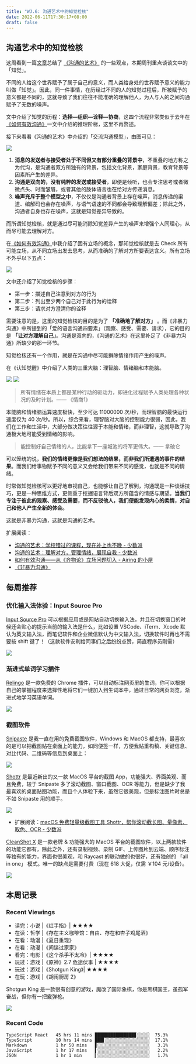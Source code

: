 ```yaml
---
title: "WJ.6: 沟通艺术中的知觉检核"
date: 2022-06-11T17:30:17+08:00
draft: false
---
```


## 沟通艺术中的知觉检核

这周看到一篇[文章](https://sspai.com/post/73626)总结了 [《沟通的艺术》](https://book.douban.com/subject/27117578/) 的一些观点，本期周刊重点谈谈文中的「知觉」。

不同的人给这个世界赋予了属于自己的意义，而人类给身处的世界赋予意义的能力叫做「知觉」。因此，同一件事情，在历经过不同的人的知觉过程后，所被赋予的意义都是不同的，这就导致了我们往往不能准确的理解他人，为人与人的之间沟通赋予了无数的噪声。

文中介绍了知觉的历程：**选择—组织—诠释—协商**，这四个流程非常类似于去年在[《如何有效沟通》](https://me.ursb.me/archives/265.html)一文中介绍的推理阶梯，这里不再赘述。

接下来看看《沟通的艺术》中介绍的「交流沟通模型」，由图可见：

![](https://airing.ursb.me/image/blog/20220611171302.png)

1. **消息的发送者与接受者处于不同但又有部分重叠的背景中**，不重叠的地方称之为代沟，是沟通者双方所独有的背景，包括文化背景，家庭背景，教育背景等因素所产生的差异。
2. **沟通是双向的，没有纯粹的发送或接受者**，即便是倾听，也会专注思考或者微微点头、时而皱眉，或者其他的肢体语言也在给对方传递消息。
3. **噪声充斥于整个模型之中**，不仅仅是沟通者背景上存在噪声，消息传递的渠道、编解码也会存在噪声，与语气语速的不同都会导致理解偏差；除此之外，沟通者自身也存在噪声，这就是知觉差异导致的。

而所谓知觉检核，就是通过尽可能消除知觉差异产生的噪声来增强个人同理心，从而尽可能去理解对方。

在[《如何有效沟通》](https://me.ursb.me/archives/265.html)中我介绍了固有立场的概念，那知觉检核就是去 Check 所有可能立场，从不同立场出发去思考，从而准确的了解对方所要表达含义。所有立场不外乎以下五点：

![](https://airing.ursb.me/image/blog/20220611170513.png)

文中还介绍了知觉检核的步骤：

- 第一步：描述自己注意到对方的行为
- 第二步：列出至少两个自己对于此行为的诠释
- 第三步：请求对方澄清你的诠释

需要注意的是，这里的知觉检核的目的是为了 **「准确地了解对方」** 。而《非暴力沟通》中所提到的「爱的语言沟通四要素」（观察、感受、需要、请求），它的目的是 **「让对方理解自己」**。沟通是双向的，《沟通的艺术》在这里补足了《非暴力沟通》所缺少的那一环节。

知觉检核还有一个作用，就是在沟通中尽可能摒除情绪作用产生的噪声。

在《认知觉醒》中介绍了人类的三重大脑：理智脑、情绪脑和本能脑。

![](https://airing.ursb.me/image/blog/20220611172204.png)
![](https://airing.ursb.me/image/blog/20220611172208.png)

> 所有情绪在本质上都是某种行动的驱动力，即进化过程赋予人类处理各种状况的及时计划。—— 《情商1》

本能脑和情绪脑运算速度极快，至少可达 11000000 次/秒，而理智脑的最快运行速度仅为 40 次/秒。所以，综合来看，理智脑对大脑的控制能力很弱，因此，我们在工作和生活中，大部分做决策往往源于本能和情绪，而非理智，这就导致了沟通极大地可能受到情绪的影响。

> 能控制好自己情绪的人，比能拿下一座城池的将军更伟大。—— 拿破仑

可以笼统的说，**我们的情绪更像是我们想法的结果，而非我们所遭遇的事件的结果**。而我们给事物赋予不同的意义又会给我们带来不同的感觉，也就是不同的情绪。

时常做知觉检核可以更好地审视自己，也能够让自己了解到，沟通既是一种谈话技巧，更是一种思维方式，更侧重于挖掘语言背后双方所蕴含的情感与期望。**当我们专注于彼此的观察、感受及需要，而不反驳他人，我们便能发现内心的柔情，对自己和他人产生全新的体会。**

这就是非暴力沟通，这就是沟通的艺术。

扩展阅读：
- [沟通的艺术：学校错过的课程，现在补上也不晚 - 少数派](https://sspai.com/post/73136)
- [沟通的艺术：理解对方，管理情绪，展现自我 - 少数派](https://sspai.com/post/73626)
- [如何有效沟通——从《齐物论》立场问题切入 - Airing 的小屋](https://me.ursb.me/archives/265.html)
- [《非暴力沟通》](https://book.douban.com/subject/3533221/)

## 每周推荐

### 优化输入法体验：Input Source Pro

[Input Source Pro](https://inputsource.pro/zh-CN) 可以根据应用或是网站自动切换输入法，并且在切换窗口的时候还会贴心的提示当前的输入法是什么，比如设置 VSCode、iTerm、Xcode 默认为英文输入法，而笔记软件和企业微信默认为中文输入法，切换软件时再也不需要按 shift 键了！（这款软件安利给同事们之后纷纷点赞，简直程序员刚需）

![](https://airing.ursb.me/image/blog/20220611155646.png)


### 渐进式单词学习插件

[Relingo](https://relingo.net/zh/index) 是一款免费的 Chrome 插件，可以自动标注网页里的生词，你可以根据自己的掌握程度来选择性地将它们一键加入到生词本中，通过日常的网页浏览，渐进式地学习英语单词。

![](https://airing.ursb.me/image/blog/SCR-20220611-m9h.jpg)

### 截图软件

[Snipaste](http://zh.snipaste.com/) 是我一直在用的免费截图软件，Windows 和 MacOS 都支持，最喜欢的是可以把截图贴在桌面上的能力，如同便签一样，方便我贴重构稿、关键信息、对比代码、二维码等信息到桌面上：

![](https://airing.ursb.me/image/blog/20220611154247.png)

[Shottr](https://shottr.cc/#/) 是最近新出的又一款 MacOS 平台的截图 App，功能强大、界面美观、而且免费，较于 Snipaste 多了滚动截图、窗口截图、OCR 等能力，但是缺少了我最喜欢的桌面贴图功能，而且个人体验下来，虽然它很美观，但是标注图片时总是不如 Snipaste 用的顺手。

![](https://airing.ursb.me/image/blog/20220611154458.png)

- 扩展阅读：[macOS 免费轻量级截图工具 Shottr，帮你滚动截长图、量像素、取色、OCR - 少数派](https://sspai.com/post/71485)

[CleanShot X](https://cleanshot.com/) 是一款老牌 & 功能强大的 MacOS 平台的截图软件，以上两款软件的功能它都有，除此之外，还有录制视频、录制 GIF、上传图片到云端、顺序标注等独有的能力，界面也很美观，和 Raycast 的联动做的也很好，还有独创的 「all in one」 模式。唯一的缺点是需要付费（现在 618 大促，仅需 ￥104 元/设备）。

![](https://airing.ursb.me/image/blog/20220611155321.png)


## 本周记录 

### Recent Viewings

- 读完：小说 |《红手指》|  ★★★★
- 在读：哲学 |《存在主义咖啡馆：自由、存在和杏子鸡尾酒》
- 在看：动漫 |《夏日重现》
- 在看：动漫 |《间谍过家家》
- 看完：电影 |《这个杀手不太冷》| ★★★★
- 玩过：游戏 |《原神》2.7 危途伏事 |  ★★★★
- 玩过：游戏 |《Shotgun King》|  ★★★★
- 在玩：游戏 |《胡闹厨房 2》

Shotgun King 是一款很有创意的游戏，魔改了国际象棋，你是黑棋国王，虽孤军奋战，但你有一把霰弹枪。

![](https://airing.ursb.me/image/blog/20220611160836.png)

### Recent Code

```
TypeScript React   45 hrs 11 mins ███████████████▊░░░░░  75.3%
TypeScript         10 hrs 14 mins ███▌░░░░░░░░░░░░░░░░░  17.1%
Markdown           1 hr 50 mins   ▋░░░░░░░░░░░░░░░░░░░░   3.1%
JavaScript         1 hr 17 mins   ▍░░░░░░░░░░░░░░░░░░░░   2.2%
JSON               1 hr 1 min     ▎░░░░░░░░░░░░░░░░░░░░   1.7%
```
